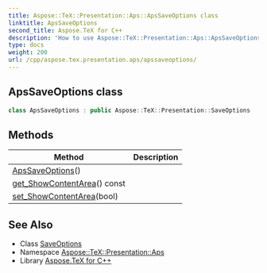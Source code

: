 ```yaml
---
title: Aspose::TeX::Presentation::Aps::ApsSaveOptions class
linktitle: ApsSaveOptions
second_title: Aspose.TeX for C++
description: 'How to use Aspose::TeX::Presentation::Aps::ApsSaveOptions class in C++.'
type: docs
weight: 200
url: /cpp/aspose.tex.presentation.aps/apssaveoptions/
---
```

## ApsSaveOptions class




```cpp
class ApsSaveOptions : public Aspose::TeX::Presentation::SaveOptions
```

## Methods

| Method | Description |
| --- | --- |
| [ApsSaveOptions](./apssaveoptions/)() |  |
| [get_ShowContentArea](./get_showcontentarea/)() const |  |
| [set_ShowContentArea](./set_showcontentarea/)(bool) |  |
## See Also

* Class [SaveOptions](../../aspose.tex.presentation/saveoptions/)
* Namespace [Aspose::TeX::Presentation::Aps](../)
* Library [Aspose.TeX for C++](../../)
